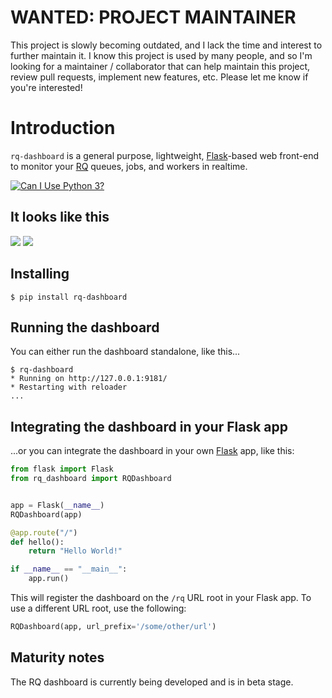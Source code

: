 # WANTED: PROJECT MAINTAINER

This project is slowly becoming outdated, and I lack the time and interest to
further maintain it.  I know this project is used by many people, and so I'm
looking for a maintainer / collaborator that can help maintain this project,
review pull requests, implement new features, etc.  Please let me know if
you're interested!


# Introduction

`rq-dashboard` is a general purpose, lightweight, [Flask][flask]-based web
front-end to monitor your [RQ][rq] queues, jobs, and workers in realtime.

 [![Can I Use Python 3?](https://caniusepython3.com/project/rq-dashboard.svg)](https://caniusepython3.com/project/rq-dashboard)


## It looks like this

![](https://cloud.github.com/downloads/nvie/rq-dashboard/scrot_high.png)
![](https://cloud.github.com/downloads/nvie/rq-dashboard/scrot_failed.png)


## Installing

```console
$ pip install rq-dashboard
```

## Running the dashboard

You can either run the dashboard standalone, like this...

```console
$ rq-dashboard
* Running on http://127.0.0.1:9181/
* Restarting with reloader
...
```


## Integrating the dashboard in your Flask app

...or you can integrate the dashboard in your own [Flask][flask] app, like
this:

```python
from flask import Flask
from rq_dashboard import RQDashboard


app = Flask(__name__)
RQDashboard(app)

@app.route("/")
def hello():
    return "Hello World!"

if __name__ == "__main__":
    app.run()
```

This will register the dashboard on the `/rq` URL root in your Flask app.  To
use a different URL root, use the following:

```python
RQDashboard(app, url_prefix='/some/other/url')
```


## Maturity notes

The RQ dashboard is currently being developed and is in beta stage.



[flask]: http://flask.pocoo.org/
[rq]: http://python-rq.org/
